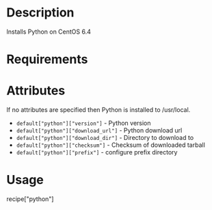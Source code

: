 Description
===========
Installs Python on CentOS 6.4

Requirements
============

Attributes
==========
If no attributes are specified then Python is installed to /usr/local.

* `default["python"]["version"]` - Python version
* `default["python"]["download_url"]` - Python download url
* `default["python"]["download_dir"]` - Directory to download to
* `default["python"]["checksum"]` - Checksum of downloaded tarball
* `default["python"]["prefix"]` - configure prefix directory

Usage
=====
recipe["python"]

